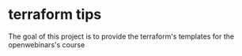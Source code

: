 # terraform tips
The goal of this project is to provide the terraform's templates for the openwebinars's course
